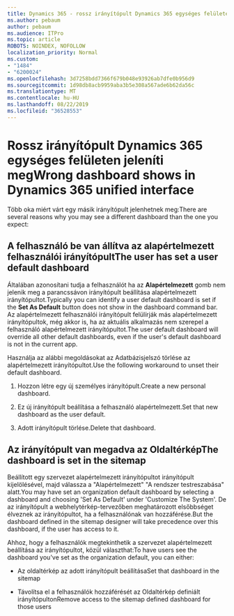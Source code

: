 ```yaml
---
title: Dynamics 365 - rossz irányítópult Dynamics 365 egységes felületen látható
ms.author: pebaum
author: pebaum
ms.audience: ITPro
ms.topic: article
ROBOTS: NOINDEX, NOFOLLOW
localization_priority: Normal
ms.custom:
- "1484"
- "6200024"
ms.openlocfilehash: 3d7258bdd7366f679b048e93926ab7dfe0b956d9
ms.sourcegitcommit: 1d98db8acb9959aba3b5e308a567ade6b62da56c
ms.translationtype: MT
ms.contentlocale: hu-HU
ms.lasthandoff: 08/22/2019
ms.locfileid: "36528553"
---
```

# <a name="wrong-dashboard-shows-in-dynamics-365-unified-interface"></a><span data-ttu-id="f444a-102">Rossz irányítópult Dynamics 365 egységes felületen jeleníti meg</span><span class="sxs-lookup"><span data-stu-id="f444a-102">Wrong dashboard shows in Dynamics 365 unified interface</span></span>

<span data-ttu-id="f444a-103">Több oka miért várt egy másik irányítópult jelenhetnek meg:</span><span class="sxs-lookup"><span data-stu-id="f444a-103">There are several reasons why you may see a different dashboard than the one you expect:</span></span>

## <a name="the-user-has-set-a-user-default-dashboard"></a><span data-ttu-id="f444a-104">A felhasználó be van állítva az alapértelmezett felhasználói irányítópult</span><span class="sxs-lookup"><span data-stu-id="f444a-104">The user has set a user default dashboard</span></span> 

<span data-ttu-id="f444a-105">Általában azonosítani tudja a felhasználót ha az **Alapértelmezett** gomb nem jelenik meg a parancssávon irányítópult beállítása alapértelmezett irányítópultot.</span><span class="sxs-lookup"><span data-stu-id="f444a-105">Typically you can identify a user default dashboard is set if the **Set As Default** button does not show in the dashboard command bar.</span></span> <span data-ttu-id="f444a-106">Az alapértelmezett felhasználói irányítópult felülírják más alapértelmezett irányítópultok, még akkor is, ha az aktuális alkalmazás nem szerepel a felhasználó alapértelmezett irányítópultot.</span><span class="sxs-lookup"><span data-stu-id="f444a-106">The user default dashboard will override all other default dashboards, even if the user's default dashboard is not in the current app.</span></span>

<span data-ttu-id="f444a-107">Használja az alábbi megoldásokat az Adatbázisjelszó törlése az alapértelmezett irányítópultot.</span><span class="sxs-lookup"><span data-stu-id="f444a-107">Use the following workaround to unset their default dashboard.</span></span>

1. <span data-ttu-id="f444a-108">Hozzon létre egy új személyes irányítópult.</span><span class="sxs-lookup"><span data-stu-id="f444a-108">Create a new personal dashboard.</span></span>

2. <span data-ttu-id="f444a-109">Ez új irányítópult beállítása a felhasználó alapértelmezett.</span><span class="sxs-lookup"><span data-stu-id="f444a-109">Set that new dashboard as the user default.</span></span>

3. <span data-ttu-id="f444a-110">Adott irányítópult törlése.</span><span class="sxs-lookup"><span data-stu-id="f444a-110">Delete that dashboard.</span></span>

## <a name="the-dashboard-is-set-in-the-sitemap"></a><span data-ttu-id="f444a-111">Az irányítópult van megadva az Oldaltérkép</span><span class="sxs-lookup"><span data-stu-id="f444a-111">The dashboard is set in the sitemap</span></span>

<span data-ttu-id="f444a-112">Beállított egy szervezet alapértelmezett irányítópultot irányítópult kijelölésével, majd válassza a "Alapértelmezett" "A rendszer testreszabása" alatt.</span><span class="sxs-lookup"><span data-stu-id="f444a-112">You may have set an organization default dashboard by selecting a dashboard and choosing 'Set As Default' under 'Customize The System'.</span></span> <span data-ttu-id="f444a-113">De az irányítópult a webhelytérkép-tervezőben meghatározott elsőbbséget élveznek az irányítópultot, ha a felhasználónak van hozzáférése.</span><span class="sxs-lookup"><span data-stu-id="f444a-113">But the dashboard defined in the sitemap designer will take precedence over this dashboard, if the user has access to it.</span></span>

<span data-ttu-id="f444a-114">Ahhoz, hogy a felhasználók megtekinthetik a szervezet alapértelmezett beállítása az irányítópultot, közül választhat:</span><span class="sxs-lookup"><span data-stu-id="f444a-114">To have users see the dashboard you've set as the organization default, you can either:</span></span>

* <span data-ttu-id="f444a-115">Az oldaltérkép az adott irányítópult beállítása</span><span class="sxs-lookup"><span data-stu-id="f444a-115">Set that dashboard in the sitemap</span></span>

* <span data-ttu-id="f444a-116">Távolítsa el a felhasználók hozzáférését az Oldaltérkép definiált irányítópulton</span><span class="sxs-lookup"><span data-stu-id="f444a-116">Remove access to the sitemap defined dashboard for those users</span></span>
